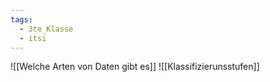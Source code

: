 ```yaml
---
tags:
  - 3te_Klasse
  - itsi
---
```

![[Welche Arten von Daten gibt es]]
![[Klassifizierunsstufen]]